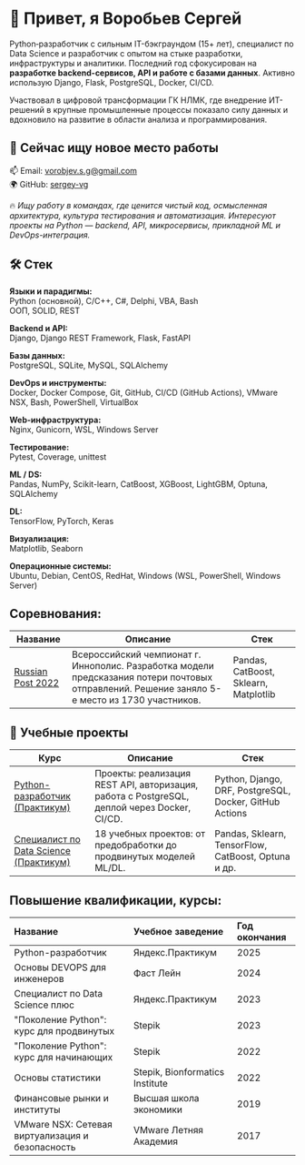 # 👋 Привет, я Воробьев Сергей

Python‑разработчик с сильным IT-бэкграундом (15+ лет), специалист по Data Science и разработчик с опытом на стыке разработки, инфраструктуры и аналитики. Последний год сфокусирован на **разработке backend-сервисов, API и работе с базами данных**. Активно использую Django, Flask, PostgreSQL, Docker, CI/CD.  

Участвовал в цифровой трансформации ГК НЛМК, где внедрение ИТ-решений в крупные промышленные процессы показало силу данных и вдохновило на развитие в области анализа и программирования.

## 🚀 Сейчас ищу новое место работы
📫 Email: vorobjev.s.g@gmail.com  
🌍 GitHub: [sergey-vg](https://github.com/sergey-vg)

🔥 *Ищу работу в командах, где ценится чистый код, осмысленная архитектура, культура тестирования и автоматизация. Интересуют проекты на Python — backend, API, микросервисы, прикладной ML и DevOps-интеграция.*

## 🛠 Стек

**Языки и парадигмы:**  
Python (основной), C/C++, C#, Delphi, VBA, Bash  
ООП, SOLID, REST

**Backend и API:**  
Django, Django REST Framework, Flask, FastAPI

**Базы данных:**  
PostgreSQL, SQLite, MySQL, SQLAlchemy

**DevOps и инструменты:**  
Docker, Docker Compose, Git, GitHub, CI/CD (GitHub Actions), VMware NSX, Bash, PowerShell, VirtualBox

**Web-инфраструктура:**  
Nginx, Gunicorn, WSL, Windows Server

**Тестирование:**  
Pytest, Coverage, unittest

**ML / DS:**  
Pandas, NumPy, Scikit-learn, CatBoost, XGBoost, LightGBM, Optuna, SQLAlchemy

**DL:**  
TensorFlow, PyTorch, Keras

**Визуализация:**  
Matplotlib, Seaborn

**Операционные системы:**  
Ubuntu, Debian, CentOS, RedHat, Windows (WSL, PowerShell, Windows Server)

## Соревнования:

| Название                                                     | Описание                                                     | Стек                                                  |
| ------------------------------------------------------------ | ------------------------------------------------------------ | ------------------------------------------------------------ |
| [Russian Post 2022](https://github.com/sergey-vg/russian-post-2022) |Всероссийский чемпионат г. Иннополис. Разработка модели предсказания потери почтовых отправлений. Решение заняло 5-е место из 1730 участников. | Pandas, CatBoost, Sklearn, Matplotlib|

## 📁 Учебные проекты

| Курс | Описание | Стек |
|------|----------|------|
| [Python-разработчик (Практикум)](https://github.com/sergey-vg/yandex-python-course) | Проекты: реализация REST API, авторизация, работа с PostgreSQL, деплой через Docker, CI/CD. | Python, Django, DRF, PostgreSQL, Docker, GitHub Actions |
| [Специалист по Data Science (Практикум)](https://github.com/sergey-vg/yandex-ds-course) | 18 учебных проектов: от предобработки до продвинутых моделей ML/DL. | Pandas, Sklearn, TensorFlow, CatBoost, Optuna и др. |

## Повышение квалификации, курсы:
| Название | Учебное заведение| Год окончания |
| :---------- | :---------- | :---------- |
| Python-разработчик | Яндекс.Практикум | 2025 |
| Основы DEVOPS для инженеров | Фаст Лейн | 2024 |
| Специалист по Data Science плюс | Яндекс.Практикум | 2023 |
| "Поколение Python": курс для продвинутых | Stepik | 2023 |
| "Поколение Python": курс для начинающих | Stepik | 2022 |
| Основы статистики | Stepik, Bionformatics Institute | 2022 |
| Финансовые рынки и институты | Высшая школа экономики | 2019 |
| VMware NSX: Сетевая виртуализация и безопасность | VMware Летняя Академия | 2017 |
